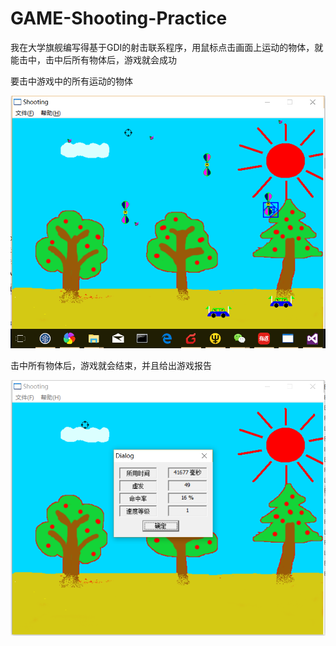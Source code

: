 # GAME-Shooting-Practice
我在大学旗舰编写得基于GDI的射击联系程序，用鼠标点击画面上运动的物体，就能击中，击中后所有物体后，游戏就会成功

要击中游戏中的所有运动的物体

![游戏截图](images/20170530162117.png)

击中所有物体后，游戏就会结束，并且给出游戏报告

![游戏截图](images/20170530162235.png)